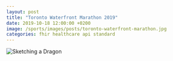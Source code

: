 ```yaml
---
layout: post
title: "Toronto Waterfront Marathon 2019"
date: 2019-10-18 12:00:00 +0200
image: /sports/images/posts/toronto-waterfront-marathon.jpg
categories: fhir healthcare api standard
---
```


![Sketching a Dragon](/sports/images/posts/toronto-waterfront-marathon.jpg)